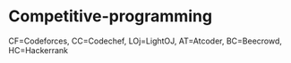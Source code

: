 # Competitive-programming
CF=Codeforces, CC=Codechef, LOj=LightOJ, AT=Atcoder, BC=Beecrowd, HC=Hackerrank 
